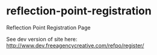 # reflection-point-registration
Reflection Point Registration Page

See dev version of site here: http://www.dev.freeagencycreative.com/refpo/register/